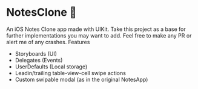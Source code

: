 # NotesClone 📝
An iOS Notes Clone app made with UIKit. Take this project as a base for further implementations you may want to add. Feel free to make any PR or alert me of any crashes.
 Features
- Storyboards (UI)
- Delegates (Events)
- UserDefaults (Local storage)
- Leadin/trailing table-view-cell swipe actions
- Custom swipable modal (as in the original NotesApp)

<br />
